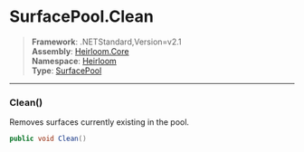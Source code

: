 # SurfacePool.Clean

> **Framework**: .NETStandard,Version=v2.1  
> **Assembly**: [Heirloom.Core][0]  
> **Namespace**: [Heirloom][0]  
> **Type**: [SurfacePool][1]

--------------------------------------------------------------------------------

### Clean()

Removes surfaces currently existing in the pool.

```cs
public void Clean()
```

[0]: ../Heirloom.Core.md
[1]: Heirloom.SurfacePool.md
